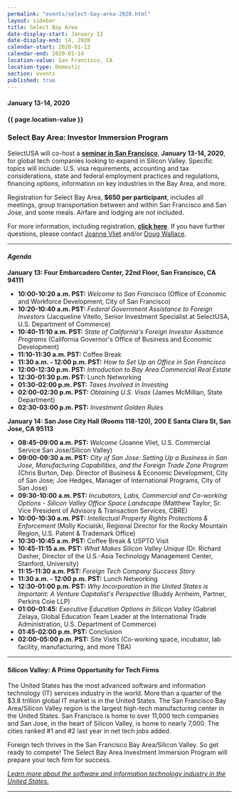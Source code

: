 ```yaml
---
permalink: "events/select-bay-area-2020.html"
layout: sidebar
title: Select Bay Area
date-display-start: January 13
date-display-end: 14, 2020
calendar-start: 2020-01-13
calendar-end: 2020-01-14
location-value: San Francisco, CA
location-type: Domestic
section: events
published: true
---
```


#### January 13-14, 2020

#### {{ page.location-value }}

### Select Bay Area: Investor Immersion Program

SelectUSA will co-host a **[seminar in San Francisco](https://go.usa.gov/xp5R9)**, **January 13-14, 2020**, for global tech companies looking to expand in Silicon Valley. Specific topics will include: U.S. visa requirements, accounting and tax considerations, state and federal employment practices and regulations, financing options, information on key industries in the Bay Area, and more.

Registration for Select Bay Area, **$650 per participant**, includes all meetings, group transportation between and within San Francisco and San Jose, and some meals. Airfare and lodging are not included.

For more information, including registration, **[click here](https://go.usa.gov/xp5R9)**. If you have further questions, please contact [Joanne Vliet](mailto:joanne.vliet@trade.gov) and/or [Doug Wallace](mailto:douglas.wallace@trae.gov).

---

#### _Agenda_

**January 13: Four Embarcadero Center, 22nd Floor, San Francisco, CA 94111**

* **10:00-10:20 a.m. PST:** _Welcome to San Francisco_ (Office of Economic and Workforce Development, City of San Francisco)
* **10:20-10:40 a.m. PST:** _Federal Government Assistance to Foreign Investors_ (Jacqueline Vitello, Senior Investment Specialist at SelectUSA, U.S. Department of Commerce)
* **10:40-11:10 a.m. PST:** _State of California's Foreign Investor Assitance Programs_ (California Governor's Office of Business and Economic Development)
* **11:10-11:30 a.m. PST:** Coffee Break
* **11:30 a.m. - 12:00 p.m. PST:** _How to Set Up an Office in San Francisco_
* **12:00-12:30 p.m. PST:** _Introduction to Bay Area Commercial Real Estate_
* **12:30-01:30 p.m. PST:** Lunch Networking
* **01:30-02:00 p.m. PST:** _Taxes Involved in Investing_
* **02:00-02:30 p.m. PST:** _Obtaining U.S. Visas_ (James McMillian, State Department)
* **02:30-03:00 p.m. PST:** _Investment Golden Rules_


**January 14: San Jose City Hall (Rooms 118-120), 200 E Santa Clara St, San Jose, CA 95113**

* **08:45-09:00 a.m. PST:** _Welcome_ (Joanne Vliet, U.S. Commercial Service San Jose/Silicon Valley)
* **09:00-09:30 a.m. PST:** _City of San Jose: Setting Up a Business in San Jose, Manufacturing Capabilities, and the Foreign Trade Zone Program_ (Chris Burton, Dep. Director of Business & Economic Development, City of San Jose; Joe Hedges, Manager of International Programs, City of San Jose)
* **09:30-10:00 a.m. PST:** _Incubators, Labs, Commercial and Co-working Options - Silicon Valley Office Space Landscape_ (Matthew Taylor, Sr. Vice President of Advisory & Transaction Services, CBRE)
* **10:00-10:30 a.m. PST:** _Intellectual Property Rights Protections & Enforcement_ (Molly Kocialski, Regional Director for the Rocky Mountain Region, U.S. Patent & Trademark Office)
* **10:30-10:45 a.m. PST:** Coffee Break & USPTO Visit
* **10:45-11:15 a.m. PST:** _What Makes Silicon Valley Unique_ (Dr. Richard Dasher, Director of the U.S.-Asia Technology Management Center, Stanford, University)
* **11:15-11:30 a.m. PST:** _Foreign Tech Company Success Story_
* **11:30 a.m. - 12:00 p.m. PST:** Lunch Networking
* **12:30-01:00 p.m. PST:** _Why Incorporation in the United States is Important: A Venture Capitalist's Perspective_ (Buddy Arnheim, Partner, Perkins Coie LLP)
* **01:00-01:45:** _Executive Education Options in Silicon Valley_ (Gabriel Zelaya, Global Education Team Leader at the International Trade Administration, U.S. Department of Commerce)
* **01:45-02:00 p.m. PST:** Conclusion
* **02:00-05:00 p.m. PST:** Site Visits (Co-working space, incubator, lab facility, manufacturing, and more TBA)

---

#### Silicon Valley: A Prime Opportunity for Tech Firms

The United States has the most advanced software and information technology (IT) services industry in the world. More than a quarter of the $3.8 trillion global IT market is in the United States. The San Francisco Bay Area/Silicon Valley region is the largest high-tech manufacturing center in the United States. San Francisco is home to over 11,000 tech companies and San Jose, in the heart of Silicon Valley, is home to nearly 7,000. The cities ranked #1 and #2 last year in net tech jobs added. 

Foreign tech thrives in the San Francisco Bay Area/Silicon Valley. So get ready to compete! The Select Bay Area Investment Immersion Program will prepare your tech firm for success.

_[Learn more about the software and information technology industry in the United States.](https://www.selectusa.gov/software-and-information-technology-services-industry-united-states)_

---
